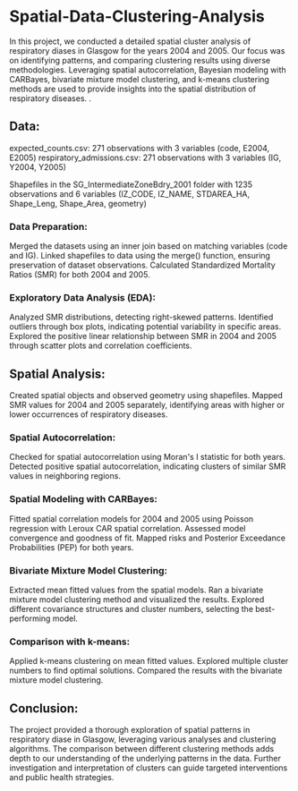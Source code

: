 # Spatial-Data-Clustering-Analysis

In this project, we conducted a detailed spatial cluster analysis of respiratory diases in Glasgow for the years 2004 and 2005. Our focus was on identifying patterns, and comparing clustering results using diverse methodologies. Leveraging spatial autocorrelation, Bayesian modeling with CARBayes, bivariate mixture model clustering, and k-means clustering methods are used to provide insights into the spatial distribution of respiratory diseases. .

## Data:

expected_counts.csv: 271 observations with 3 variables (code, E2004, E2005)
respiratory_admissions.csv: 271 observations with 3 variables (IG, Y2004, Y2005)

Shapefiles in the SG_IntermediateZoneBdry_2001 folder with 1235 observations and 6 variables (IZ_CODE, IZ_NAME, STDAREA_HA, Shape_Leng, Shape_Area, geometry)

### Data Preparation:

Merged the datasets using an inner join based on matching variables (code and IG).
Linked shapefiles to data using the merge() function, ensuring preservation of dataset observations.
Calculated Standardized Mortality Ratios (SMR) for both 2004 and 2005.

### Exploratory Data Analysis (EDA):

Analyzed SMR distributions, detecting right-skewed patterns.
Identified outliers through box plots, indicating potential variability in specific areas.
Explored the positive linear relationship between SMR in 2004 and 2005 through scatter plots and correlation coefficients.

## Spatial Analysis:

Created spatial objects and observed geometry using shapefiles.
Mapped SMR values for 2004 and 2005 separately, identifying areas with higher or lower occurrences of respiratory diseases.

### Spatial Autocorrelation:

Checked for spatial autocorrelation using Moran's I statistic for both years.
Detected positive spatial autocorrelation, indicating clusters of similar SMR values in neighboring regions.

### Spatial Modeling with CARBayes:

Fitted spatial correlation models for 2004 and 2005 using Poisson regression with Leroux CAR spatial correlation.
Assessed model convergence and goodness of fit.
Mapped risks and Posterior Exceedance Probabilities (PEP) for both years.

### Bivariate Mixture Model Clustering:

Extracted mean fitted values from the spatial models.
Ran a bivariate mixture model clustering method and visualized the results.
Explored different covariance structures and cluster numbers, selecting the best-performing model.

### Comparison with k-means:

Applied k-means clustering on mean fitted values.
Explored multiple cluster numbers to find optimal solutions.
Compared the results with the bivariate mixture model clustering.

## Conclusion:
The project provided a thorough exploration of spatial patterns in respiratory diase in Glasgow, leveraging various analyses and clustering algorithms. The comparison between different clustering methods adds depth to our understanding of the underlying patterns in the data. Further investigation and interpretation of clusters can guide targeted interventions and public health strategies.

